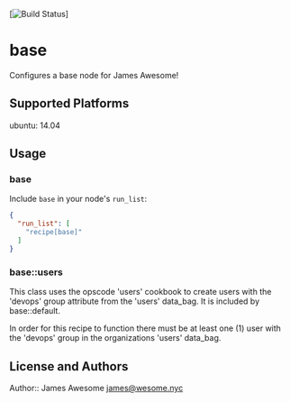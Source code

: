 [![Build Status](https://travis-ci.org/JamesAwesome/jamesawesome-base.svg?branch=master)]
# base

Configures a base node for James Awesome!

## Supported Platforms

ubuntu: 14.04

## Usage

### base

Include `base` in your node's `run_list`:

```json
{
  "run_list": [
    "recipe[base]"
  ]
}
```

### base::users

This class uses the opscode 'users' cookbook to create users with the 'devops' group attribute
from the 'users' data_bag. It is included by base::default. 

In order for this recipe to function there must be at least one (1) user with the 'devops' group 
in the organizations 'users' data_bag.

## License and Authors

Author:: James Awesome <james@wesome.nyc>

